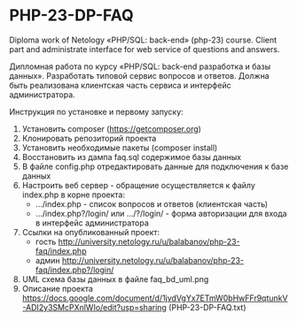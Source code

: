 # PHP-23-DP-FAQ


Diploma work of Netology «PHP/SQL: back-end» (php-23) course. 
Client part and administrate interface for web service of questions and answers.

Дипломная работа по курсу «PHP/SQL: back-end разработка и базы данных».
Разработать типовой сервис вопросов и ответов. Должна быть реализована клиентская часть сервиса и интерфейс администратора.

Инструкция по установке и первому запуску:

1. Установить composer (https://getcomposer.org)
2. Клонировать репозиторий проекта
3. Установить необходимые пакеты (composer install)
4. Восстановить из дампа faq.sql содержимое базы данных
5. В файле config.php отредактировать данные для подключения к базе данных
6. Настроить веб сервер - обращение осуществляется к файлу index.php в корне проекта:
    - .../index.php - список вопросов и ответов (клиентская часть)
    - .../index.php?/login/ или .../?/login/ - форма авторизации для входа в интерфейс администратора
7. Ссылки на опубликованный проект:
    - гость http://university.netology.ru/u/balabanov/php-23-faq/index.php
    - админ http://university.netology.ru/u/balabanov/php-23-faq/index.php?/login/
8. UML схема базы данных в файле faq_bd_uml.png
9. Описание проекта https://docs.google.com/document/d/1jvdVgYx7ETmW0bHwFFr9qtunkV-ADI2y3SMcPXnlWIo/edit?usp=sharing
(PHP-23-DP-FAQ.txt)  